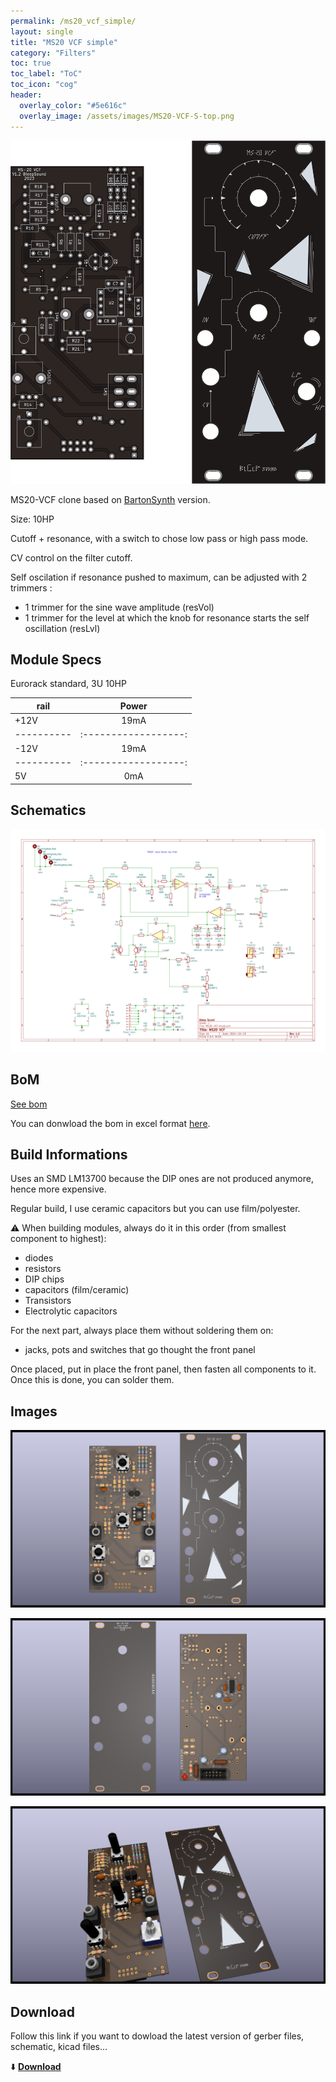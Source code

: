 ```yaml
---
permalink: /ms20_vcf_simple/
layout: single
title: "MS20 VCF simple"
category: "Filters"
toc: true
toc_label: "ToC"
toc_icon: "cog"
header:
  overlay_color: "#5e616c"
  overlay_image: /assets/images/MS20-VCF-S-top.png
---
```


![MS20-VCF-S-top](/assets/images/MS20-VCF-S-top.png)

MS20-VCF clone based on [BartonSynth](https://www.bartonmusicalcircuits.com/synthstuff.html#analog) version.

Size: 10HP

Cutoff + resonance, with a switch to chose low pass or high pass mode.

CV control on the filter cutoff.

Self oscilation if resonance pushed to maximum, can be adjusted with 2 trimmers :

- 1 trimmer for the sine wave amplitude (resVol)
- 1 trimmer for the level at which the knob for resonance starts the self oscillation (resLvl)

## Module Specs

Eurorack standard, 3U 10HP

|   rail   |      Power         |
|----------|:------------------:|
|   +12V   |        19mA        |
|----------|:------------------:|
|   -12V   |        19mA        |
|----------|:------------------:|
|    5V    |         0mA        |

## Schematics

![single MS20-VCF schematic](/assets/images/MS20-VCF-S--Schematic.svg)

## BoM

[See bom](/assets/bom/MS20-VCF-S_V1.2--iBoM.html)

You can donwload the bom in excel format [here](https://github.com/BleepSound/ms20-vcf-simple/releases/download/v1.2/MS20-VCF_V1.2--BoM.xlsx).

## Build Informations

Uses an SMD LM13700 because the DIP ones are not produced anymore, hence more expensive.

Regular build, I use ceramic capacitors but you can use film/polyester.

:warning: When building modules, always do it in this order (from smallest component to highest):
- diodes
- resistors
- DIP chips
- capacitors (film/ceramic)
- Transistors
- Electrolytic capacitors

For the next part, always place them without soldering them on:
- jacks, pots and switches that go thought the front panel

Once placed, put in place the front panel, then fasten all components to it. Once this is done, you can solder them.

## Images

![3D single MS20-VCF(front)](/assets/images/MS20-VCF-S-3D_top.png)

![3D single MS20-VCF(back)](/assets/images/MS20-VCF-S-3D_bottom.png)

![3D single MS20-VCF(iso)](/assets/images/MS20-VCF-S-3D_top30deg.png)

## Download

Follow this link if you want to dowload the latest version of gerber files, schematic, kicad files...

:arrow_down: [**Download**](https://github.com/BleepSound/ms20-vcf-simple/releases)
